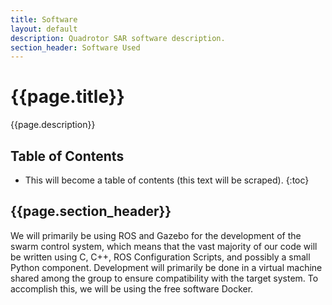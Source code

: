 ```yaml
---
title: Software
layout: default
description: Quadrotor SAR software description.
section_header: Software Used
---
```


# {{page.title}}

{{page.description}}

## Table of Contents

* This will become a table of contents (this text will be scraped).
{:toc}

## {{page.section_header}}

We will primarily be using ROS and Gazebo for the development of the swarm control system, which means that the vast majority of our code will be written using C, C++, ROS Configuration Scripts, and possibly a small Python component. Development will primarily be done in a virtual machine shared among the group to ensure compatibility with the target system. To accomplish this, we will be using the free software Docker.
